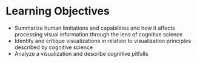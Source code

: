 # Learning Objectives
- Summarize human limitations and capabilities and how it affects processing visual information through the lens of cognitive science
- Identify and critique visualizations in relation to visualization principles described by cognitive science
- Analyze a visualization and describe cognitive pitfalls